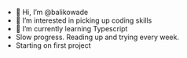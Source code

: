 - 👋 Hi, I’m @balikowade
- 👀 I’m interested in picking up coding skills
- 🌱 I’m currently learning Typescript
-  Slow progress. Reading up and trying every week.
-  Starting on first project
<!---
balikowade/balikowade is a ✨ special ✨ repository because its `README.md` (this file) appears on your GitHub profile.
You can click the Preview link to take a look at your changes.
--->
